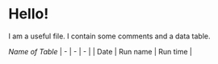# Hello!

I am a useful file. I contain some comments and a data table.

*Name of Table*
| - | - | - |
| Date | Run name | Run time |

